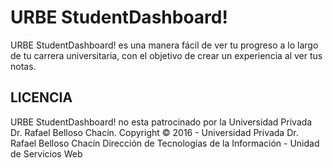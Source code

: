 # URBE StudentDashboard!

URBE StudentDashboard! es una manera fácil de ver tu progreso a lo largo de tu carrera universitaria, con el objetivo de crear un experiencia al ver tus notas.

## LICENCIA

URBE StudentDashboard! no esta patrocinado por la Universidad Privada Dr. Rafael Belloso Chacín. 
Copyright © 2016 - Universidad Privada Dr. Rafael Belloso Chacín Dirección de Tecnologías de la Información - Unidad de Servicios Web
